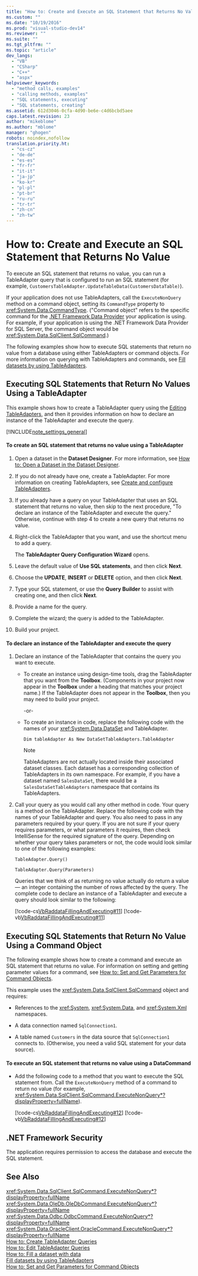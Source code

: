 ```yaml
---
title: "How to: Create and Execute an SQL Statement that Returns No Value"
ms.custom: ""
ms.date: "10/19/2016"
ms.prod: "visual-studio-dev14"
ms.reviewer: ""
ms.suite: ""
ms.tgt_pltfrm: ""
ms.topic: "article"
dev_langs: 
  - "VB"
  - "CSharp"
  - "C++"
  - "aspx"
helpviewer_keywords: 
  - "method calls, examples"
  - "calling methods, examples"
  - "SQL statements, executing"
  - "SQL statements, creating"
ms.assetid: 612d3046-0cfa-4d90-be6e-c4d6bcbd5aee
caps.latest.revision: 23
author: "mikeblome"
ms.author: "mblome"
manager: "ghogen"
robots: noindex,nofollow
translation.priority.ht: 
  - "cs-cz"
  - "de-de"
  - "es-es"
  - "fr-fr"
  - "it-it"
  - "ja-jp"
  - "ko-kr"
  - "pl-pl"
  - "pt-br"
  - "ru-ru"
  - "tr-tr"
  - "zh-cn"
  - "zh-tw"
---
```

# How to: Create and Execute an SQL Statement that Returns No Value
To execute an SQL statement that returns no value, you can run a TableAdapter query that is configured to run an SQL statement (for example, `CustomersTableAdapter.UpdateTableData(CustomersDataTable)`).  
  
 If your application does not use TableAdapters, call the `ExecuteNonQuery` method on a command object, setting its `CommandType` property to <xref:System.Data.CommandType>. ("Command object" refers to the specific command for the [.NET Framework Data Provider](../Topic/.NET%20Framework%20Data%20Providers.md) your application is using. For example, if your application is using the .NET Framework Data Provider for SQL Server, the command object would be <xref:System.Data.SqlClient.SqlCommand>.)  
  
 The following examples show how to execute SQL statements that return no value from a database using either TableAdapters or command objects. For more information on querying with TableAdapters and commands, see [Fill datasets by using TableAdapters](../data-tools/fill-datasets-by-using-tableadapters.md).  
  
## Executing SQL Statements that Return No Values Using a TableAdapter  
 This example shows how to create a TableAdapter query using the [Editing TableAdapters](../data-tools/editing-tableadapters.md), and then it provides information on how to declare an instance of the TableAdapter and execute the query.  
  
 [!INCLUDE[note_settings_general](../data-tools/includes/note_settings_general_md.md)]  
  
#### To create an SQL statement that returns no value using a TableAdapter  
  
1.  Open a dataset in the **Dataset Designer**. For more information, see [How to: Open a Dataset in the Dataset Designer](../Topic/How%20to:%20Open%20a%20Dataset%20in%20the%20Dataset%20Designer.md).  
  
2.  If you do not already have one, create a TableAdapter. For more information on creating TableAdapters, see [Create and configure TableAdapters](../data-tools/create-and-configure-tableadapters.md).  
  
3.  If you already have a query on your TableAdapter that uses an SQL statement that returns no value, then skip to the next procedure, "To declare an instance of the TableAdapter and execute the query." Otherwise, continue with step 4 to create a new query that returns no value.  
  
4.  Right-click the TableAdapter that you want, and use the shortcut menu to add a query.  
  
     The **TableAdapter Query Configuration Wizard** opens.  
  
5.  Leave the default value of **Use SQL statements**, and then click **Next**.  
  
6.  Choose the **UPDATE**, **INSERT** or **DELETE** option, and then click **Next**.  
  
7.  Type your SQL statement, or use the **Query Builder** to assist with creating one, and then click **Next**.  
  
8.  Provide a name for the query.  
  
9. Complete the wizard; the query is added to the TableAdapter.  
  
10. Build your project.  
  
#### To declare an instance of the TableAdapter and execute the query  
  
1.  Declare an instance of the TableAdapter that contains the query you want to execute.  
  
    -   To create an instance using design-time tools, drag the TableAdapter that you want from the **Toolbox**. (Components in your project now appear in the **Toolbox** under a heading that matches your project name.) If the TableAdapter does not appear in the **Toolbox**, then you may need to build your project.  
  
         -or-  
  
    -   To create an instance in code, replace the following code with the names of your <xref:System.Data.DataSet> and TableAdapter.  
  
         `Dim tableAdapter As New DataSetTableAdapters.TableAdapter`  
  
        > [!NOTE]
        >  TableAdapters are not actually located inside their associated dataset classes. Each dataset has a corresponding collection of TableAdapters in its own namespace. For example, if you have a dataset named `SalesDataSet`, there would be a `SalesDataSetTableAdapters` namespace that contains its TableAdapters.  
  
2.  Call your query as you would call any other method in code. Your query is a method on the TableAdapter. Replace the following code with the names of your TableAdapter and query. You also need to pass in any parameters required by your query. If you are not sure if your query requires parameters, or what parameters it requires, then check IntelliSense for the required signature of the query. Depending on whether your query takes parameters or not, the code would look similar to one of the following examples:  
  
     `TableAdapter.Query()`  
  
     `TableAdapter.Query(Parameters)`  
  
     Queries that we think of as returning no value actually do return a value — an integer containing the number of rows affected by the query. The complete code to declare an instance of a TableAdapter and execute a query should look similar to the following:  
  
     [!code-cs[VbRaddataFillingAndExecuting#11](../data-tools/codesnippet/CSharp/how-to-create-and-execute-an-sql-statement-that-returns-no-value_1.cs)]
     [!code-vb[VbRaddataFillingAndExecuting#11](../data-tools/codesnippet/VisualBasic/how-to-create-and-execute-an-sql-statement-that-returns-no-value_1.vb)]  
  
## Executing SQL Statements that Return No Value Using a Command Object  
 The following example shows how to create a command and execute an SQL statement that returns no value. For information on setting and getting parameter values for a command, see [How to: Set and Get Parameters for Command Objects](../Topic/How%20to:%20Set%20and%20Get%20Parameters%20for%20Command%20Objects.md).  
  
 This example uses the <xref:System.Data.SqlClient.SqlCommand> object and requires:  
  
-   References to the <xref:System>, <xref:System.Data>, and <xref:System.Xml> namespaces.  
  
-   A data connection named `SqlConnection1`.  
  
-   A table named `Customers` in the data source that `SqlConnection1` connects to. (Otherwise, you need a valid SQL statement for your data source).  
  
#### To execute an SQL statement that returns no value using a DataCommand  
  
-   Add the following code to a method that you want to execute the SQL statement from. Call the `ExecuteNonQuery` method of a command to return no value (for example, <xref:System.Data.SqlClient.SqlCommand.ExecuteNonQuery*?displayProperty=fullName>).  
  
     [!code-cs[VbRaddataFillingAndExecuting#12](../data-tools/codesnippet/CSharp/how-to-create-and-execute-an-sql-statement-that-returns-no-value_2.cs)]
     [!code-vb[VbRaddataFillingAndExecuting#12](../data-tools/codesnippet/VisualBasic/how-to-create-and-execute-an-sql-statement-that-returns-no-value_2.vb)]  
  
## .NET Framework Security  
 The application requires permission to access the database and execute the SQL statement.  
  
## See Also  
 <xref:System.Data.SqlClient.SqlCommand.ExecuteNonQuery*?displayProperty=fullName>   
 <xref:System.Data.OleDb.OleDbCommand.ExecuteNonQuery*?displayProperty=fullName>   
 <xref:System.Data.Odbc.OdbcCommand.ExecuteNonQuery*?displayProperty=fullName>   
 <xref:System.Data.OracleClient.OracleCommand.ExecuteNonQuery*?displayProperty=fullName>   
 [How to: Create TableAdapter Queries](../data-tools/how-to-create-tableadapter-queries.md)   
 [How to: Edit TableAdapter Queries](../data-tools/how-to-edit-tableadapter-queries.md)   
 [How to: Fill a dataset with data](../data-tools/how-to-fill-a-dataset-with-data.md)   
 [Fill datasets by using TableAdapters](../data-tools/fill-datasets-by-using-tableadapters.md)   
 [How to: Set and Get Parameters for Command Objects](../Topic/How%20to:%20Set%20and%20Get%20Parameters%20for%20Command%20Objects.md)